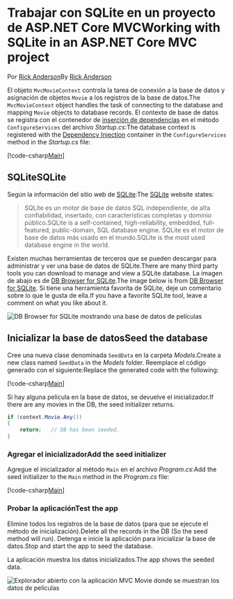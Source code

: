 # <a name="working-with-sqlite-in-an-aspnet-core-mvc-project"></a><span data-ttu-id="949b5-101">Trabajar con SQLite en un proyecto de ASP.NET Core MVC</span><span class="sxs-lookup"><span data-stu-id="949b5-101">Working with SQLite in an ASP.NET Core MVC project</span></span>

<span data-ttu-id="949b5-102">Por [Rick Anderson](https://twitter.com/RickAndMSFT)</span><span class="sxs-lookup"><span data-stu-id="949b5-102">By [Rick Anderson](https://twitter.com/RickAndMSFT)</span></span>

<span data-ttu-id="949b5-103">El objeto `MvcMovieContext` controla la tarea de conexión a la base de datos y asignación de objetos `Movie` a los registros de la base de datos.</span><span class="sxs-lookup"><span data-stu-id="949b5-103">The `MvcMovieContext` object handles the task of connecting to the database and mapping `Movie` objects to database records.</span></span> <span data-ttu-id="949b5-104">El contexto de base de datos se registra con el contenedor de [inserción de dependencias](xref:fundamentals/dependency-injection) en el método `ConfigureServices` del archivo *Startup.cs*:</span><span class="sxs-lookup"><span data-stu-id="949b5-104">The database context is registered with the [Dependency Injection](xref:fundamentals/dependency-injection) container in the `ConfigureServices` method in the *Startup.cs* file:</span></span>

[!code-csharp[Main](../../tutorials/first-mvc-app-xplat/start-mvc/sample/MvcMovie/Startup.cs?name=snippet2&highlight=6-8)]

## <a name="sqlite"></a><span data-ttu-id="949b5-105">SQLite</span><span class="sxs-lookup"><span data-stu-id="949b5-105">SQLite</span></span>

<span data-ttu-id="949b5-106">Según la información del sitio web de [SQLite](https://www.sqlite.org/):</span><span class="sxs-lookup"><span data-stu-id="949b5-106">The [SQLite](https://www.sqlite.org/) website states:</span></span>

> <span data-ttu-id="949b5-107">SQLite es un motor de base de datos SQL independiente, de alta confiabilidad, insertado, con características completas y dominio público.</span><span class="sxs-lookup"><span data-stu-id="949b5-107">SQLite is a self-contained, high-reliability, embedded, full-featured, public-domain, SQL database engine.</span></span> <span data-ttu-id="949b5-108">SQLite es el motor de base de datos más usado en el mundo.</span><span class="sxs-lookup"><span data-stu-id="949b5-108">SQLite is the most used database engine in the world.</span></span>

<span data-ttu-id="949b5-109">Existen muchas herramientas de terceros que se pueden descargar para administrar y ver una base de datos de SQLite.</span><span class="sxs-lookup"><span data-stu-id="949b5-109">There are many third party tools you can download to manage and view a SQLite database.</span></span> <span data-ttu-id="949b5-110">La imagen de abajo es de [DB Browser for SQLite](http://sqlitebrowser.org/).</span><span class="sxs-lookup"><span data-stu-id="949b5-110">The image below is from [DB Browser for SQLite](http://sqlitebrowser.org/).</span></span> <span data-ttu-id="949b5-111">Si tiene una herramienta favorita de SQLite, deje un comentario sobre lo que le gusta de ella.</span><span class="sxs-lookup"><span data-stu-id="949b5-111">If you have a favorite SQLite tool, leave a comment on what you like about it.</span></span>

![DB Browser for SQLite mostrando una base de datos de películas](../../tutorials/first-mvc-app-xplat/working-with-sql/_static/dbb.png)

## <a name="seed-the-database"></a><span data-ttu-id="949b5-113">Inicializar la base de datos</span><span class="sxs-lookup"><span data-stu-id="949b5-113">Seed the database</span></span>

<span data-ttu-id="949b5-114">Cree una nueva clase denominada `SeedData` en la carpeta *Models*.</span><span class="sxs-lookup"><span data-stu-id="949b5-114">Create a new class named `SeedData` in the *Models* folder.</span></span> <span data-ttu-id="949b5-115">Reemplace el código generado con el siguiente:</span><span class="sxs-lookup"><span data-stu-id="949b5-115">Replace the generated code with the following:</span></span>

[!code-csharp[Main](../../tutorials/first-mvc-app/start-mvc/sample/MvcMovie/Models/SeedData.cs?name=snippet_1)]

<span data-ttu-id="949b5-116">Si hay alguna película en la base de datos, se devuelve el inicializador.</span><span class="sxs-lookup"><span data-stu-id="949b5-116">If there are any movies in the DB, the seed initializer returns.</span></span>

```csharp
if (context.Movie.Any())
{
    return;   // DB has been seeded.
}
```

<a name="si"></a>
### <a name="add-the-seed-initializer"></a><span data-ttu-id="949b5-117">Agregar el inicializador</span><span class="sxs-lookup"><span data-stu-id="949b5-117">Add the seed initializer</span></span>

<span data-ttu-id="949b5-118">Agregue el inicializador al método `Main` en el archivo *Program.cs*:</span><span class="sxs-lookup"><span data-stu-id="949b5-118">Add the seed initializer to the `Main` method in the *Program.cs* file:</span></span>

[!code-csharp[Main](../../tutorials/first-mvc-app/start-mvc/sample/MvcMovie/Program.cs?highlight=6,16-32)]

### <a name="test-the-app"></a><span data-ttu-id="949b5-119">Probar la aplicación</span><span class="sxs-lookup"><span data-stu-id="949b5-119">Test the app</span></span>

<span data-ttu-id="949b5-120">Elimine todos los registros de la base de datos (para que se ejecute el método de inicialización).</span><span class="sxs-lookup"><span data-stu-id="949b5-120">Delete all the records in the DB (So the seed method will run).</span></span> <span data-ttu-id="949b5-121">Detenga e inicie la aplicación para inicializar la base de datos.</span><span class="sxs-lookup"><span data-stu-id="949b5-121">Stop and start the app to seed the database.</span></span>
   
<span data-ttu-id="949b5-122">La aplicación muestra los datos inicializados.</span><span class="sxs-lookup"><span data-stu-id="949b5-122">The app shows the seeded data.</span></span>

![Explorador abierto con la aplicación MVC Movie donde se muestran los datos de películas](../../tutorials/first-mvc-app/working-with-sql/_static/m55.png)
